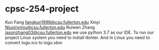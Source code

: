 # cpsc-254-project
Kun Fang fangkun1996@csu.fullerton.edu
Xinyi Niuxinyiniu@csu.fullerton.edu
Ruiwen Zhang jasonzhang03@csu.fullerton.edu
we use python 3.7 as our IDE.
To run our project Linux system you need to install tkinter.
And in Linux you need to convert logo.ico to logo.xbm
